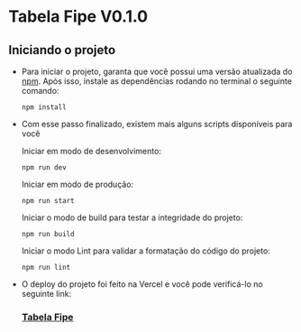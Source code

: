 # Tabela Fipe V0.1.0

## Iniciando o projeto

- Para iniciar o projeto, garanta que você possui uma versão atualizada do [npm](https://www.npmjs.com/). Após isso, instale as dependências rodando no terminal o seguinte comando:

  ```
  npm install
  ```

- Com esse passo finalizado, existem mais alguns scripts disponíveis para você

  Iniciar em modo de desenvolvimento:

  ```
  npm run dev
  ```

  Iniciar em modo de produção:

  ```
  npm run start
  ```

  Iniciar o modo de build para testar a integridade do projeto:

  ```
  npm run build
  ```

  Iniciar o modo Lint para validar a formatação do código do projeto:

  ```
  npm run lint
  ```

- O deploy do projeto foi feito na Vercel e você pode verificá-lo no seguinte link:
  
  ### **[Tabela Fipe](https://tabela-fipe-omega.vercel.app/tabela-fipe)**
